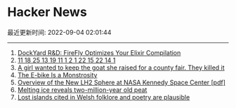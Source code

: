 # Hacker News

最近更新时间: 2022-09-04 02:01:44

--- 
1. [DockYard R&D: FireFly Optimizes Your Elixir Compilation](https://dockyard.com/blog/2022/09/01/dockyard-r-d-firefly-optimizes-your-elixir-compilation) 
2. [11 18 25 13 19 11 1 2 1 22 15 22 14 1](https://twitter.com/DI_Ukraine/status/1566062095757721602) 
3. [A girl wanted to keep the goat she raised for a county fair. They killed it](https://www.theguardian.com/us-news/2022/sep/02/goat-cedar-county-fair-auction-california) 
4. [The E-bike Is a Monstrosity](https://www.theatlantic.com/technology/archive/2022/08/ebike-electric-bikes-climate-change-exercise/671305/) 
5. [Overview of the New LH2 Sphere at NASA Kennedy Space Center [pdf]](https://www.energy.gov/sites/default/files/2021-10/new-lh2-sphere.pdf) 
6. [Melting ice reveals two-million-year old peat](http://williamcolgan.net/blog/?p=692) 
7. [Lost islands cited in Welsh folklore and poetry are plausible](https://www.sciencedaily.com/releases/2022/08/220825120347.htm) 
